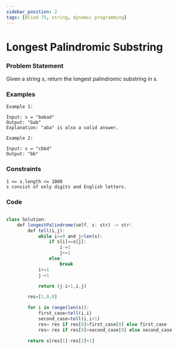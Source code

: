 ```yaml
---
sidebar_position: 2
tags: [Blind 75, string, dynamic programming]
---
```


# Longest Palindromic Substring

### Problem Statement

Given a string s, return the longest palindromic substring in s.

### Examples

```
Example 1:

Input: s = "babad"
Output: "bab"
Explanation: "aba" is also a valid answer.

Example 2:

Input: s = "cbbd"
Output: "bb"
```

### Constraints

```
1 <= s.length <= 1000
s consist of only digits and English letters.
```

### Code

```jsx title="Python3 Code"

class Solution:
    def longestPalindrome(self, s: str) -> str:
        def tell(i,j):
            while i>=0 and j<len(s):
                if s[i]==s[j]:
                    i-=1
                    j+=1
                else:
                    break
            i+=1
            j-=1

            return (j-i+1,i,j)

        res=[1,0,0]

        for i in range(len(s)):
            first_case=tell(i,i)
            second_case=tell(i,i+1)
            res= res if res[0]>first_case[0] else first_case
            res= res if res[0]>second_case[0] else second_case

        return s[res[1]:res[2]+1]


```
